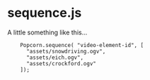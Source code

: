 # sequence.js


A little something like this...

		Popcorn.sequence( "video-element-id", [
		  "assets/snowdriving.ogv",
		  "assets/eich.ogv",
		  "assets/crockford.ogv"
		]);